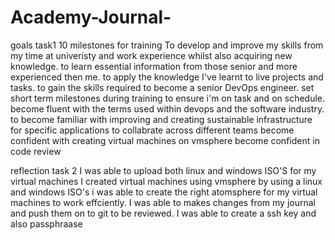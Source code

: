 # Academy-Journal-
goals task1
10 milestones for training 
To develop and improve my skills from my time at univeristy and work experience whilst also acquiring new knowledge. 
to learn essential information from those senior and more experienced then me. 
to apply the knowledge I've learnt to live projects and tasks. 
to gain the skills required to become a senior DevOps engineer.
set short term milestones during training to ensure i'm on task and on schedule. 
become fluent with the terms used within devops and the software industry. 
to become familiar with improving and creating sustainable infrastructure for specific applications 
to collabrate across different teams
become confident with creating virtual machines on vmsphere 
become confident in code review 

reflection task 2 
I was able to upload both linux and windows ISO'S for my virtual machines 
I created virtual machines using vmsphere by using a linux and windows ISO's
i was able to create the right atomsphere for my virtual machines to work effciently.
I was able to makes changes from my journal and push them on to git to be reviewed. 
I was able to create a ssh key and also passphraase 

